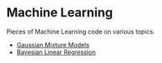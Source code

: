 # Machine Learning
Pieces of Machine Learning code on various topics.

- <A href='http://nbviewer.jupyter.org/github/JWarmenhoven/Various-Machine-Learning-bits/blob/master/Gaussian.Mixture.Models.ipynb'>Gaussian Mixture Models</A>
- <A href='http://nbviewer.jupyter.org/github/JWarmenhoven/Various-Machine-Learning-bits/blob/master/PRML_Bishop.ipynb'>Bayesian Linear Regression
